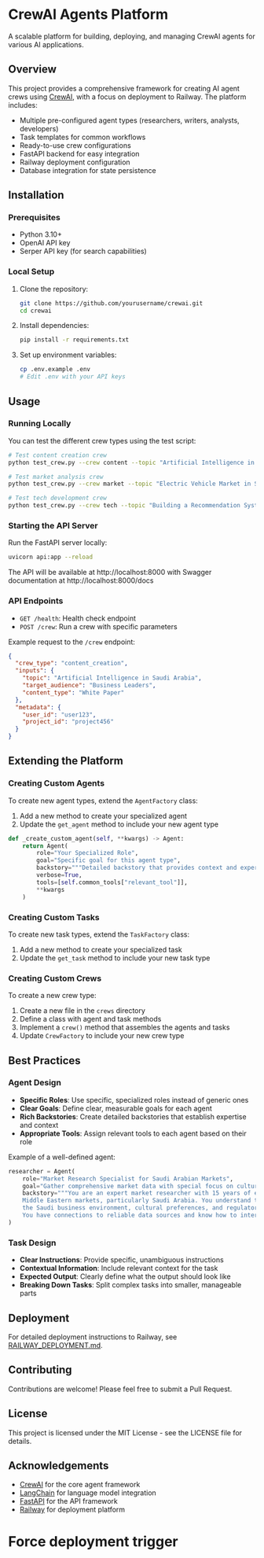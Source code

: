 # CrewAI Agents Platform

A scalable platform for building, deploying, and managing CrewAI agents for various AI applications.

## Overview

This project provides a comprehensive framework for creating AI agent crews using [CrewAI](https://github.com/crewai/crewai), with a focus on deployment to Railway. The platform includes:

- Multiple pre-configured agent types (researchers, writers, analysts, developers)
- Task templates for common workflows
- Ready-to-use crew configurations
- FastAPI backend for easy integration
- Railway deployment configuration
- Database integration for state persistence

## Installation

### Prerequisites

- Python 3.10+
- OpenAI API key
- Serper API key (for search capabilities)

### Local Setup

1. Clone the repository:
   ```bash
   git clone https://github.com/yourusername/crewai.git
   cd crewai
   ```

2. Install dependencies:
   ```bash
   pip install -r requirements.txt
   ```

3. Set up environment variables:
   ```bash
   cp .env.example .env
   # Edit .env with your API keys
   ```

## Usage

### Running Locally

You can test the different crew types using the test script:

```bash
# Test content creation crew
python test_crew.py --crew content --topic "Artificial Intelligence in Healthcare" --save ai_healthcare.txt

# Test market analysis crew
python test_crew.py --crew market --topic "Electric Vehicle Market in Saudi Arabia" --save ev_market.txt

# Test tech development crew
python test_crew.py --crew tech --topic "Building a Recommendation System" --save recommendation_system.txt
```

### Starting the API Server

Run the FastAPI server locally:

```bash
uvicorn api:app --reload
```

The API will be available at http://localhost:8000 with Swagger documentation at http://localhost:8000/docs

### API Endpoints

- `GET /health`: Health check endpoint
- `POST /crew`: Run a crew with specific parameters

Example request to the `/crew` endpoint:

```json
{
  "crew_type": "content_creation",
  "inputs": {
    "topic": "Artificial Intelligence in Saudi Arabia",
    "target_audience": "Business Leaders",
    "content_type": "White Paper"
  },
  "metadata": {
    "user_id": "user123",
    "project_id": "project456"
  }
}
```

## Extending the Platform

### Creating Custom Agents

To create new agent types, extend the `AgentFactory` class:

1. Add a new method to create your specialized agent
2. Update the `get_agent` method to include your new agent type

```python
def _create_custom_agent(self, **kwargs) -> Agent:
    return Agent(
        role="Your Specialized Role",
        goal="Specific goal for this agent type",
        backstory="""Detailed backstory that provides context and expertise""",
        verbose=True,
        tools=[self.common_tools["relevant_tool"]],
        **kwargs
    )
```

### Creating Custom Tasks

To create new task types, extend the `TaskFactory` class:

1. Add a new method to create your specialized task
2. Update the `get_task` method to include your new task type

### Creating Custom Crews

To create a new crew type:

1. Create a new file in the `crews` directory
2. Define a class with agent and task methods
3. Implement a `crew()` method that assembles the agents and tasks
4. Update `CrewFactory` to include your new crew type

## Best Practices

### Agent Design

- **Specific Roles**: Use specific, specialized roles instead of generic ones
- **Clear Goals**: Define clear, measurable goals for each agent
- **Rich Backstories**: Create detailed backstories that establish expertise and context
- **Appropriate Tools**: Assign relevant tools to each agent based on their role

Example of a well-defined agent:

```python
researcher = Agent(
    role="Market Research Specialist for Saudi Arabian Markets",
    goal="Gather comprehensive market data with special focus on cultural and regional factors",
    backstory="""You are an expert market researcher with 15 years of experience in
    Middle Eastern markets, particularly Saudi Arabia. You understand the nuances of
    the Saudi business environment, cultural preferences, and regulatory landscape.
    You have connections to reliable data sources and know how to interpret regional trends."""
)
```

### Task Design

- **Clear Instructions**: Provide specific, unambiguous instructions
- **Contextual Information**: Include relevant context for the task
- **Expected Output**: Clearly define what the output should look like
- **Breaking Down Tasks**: Split complex tasks into smaller, manageable parts

## Deployment

For detailed deployment instructions to Railway, see [RAILWAY_DEPLOYMENT.md](RAILWAY_DEPLOYMENT.md).

## Contributing

Contributions are welcome! Please feel free to submit a Pull Request.

## License

This project is licensed under the MIT License - see the LICENSE file for details.

## Acknowledgements

- [CrewAI](https://github.com/crewai/crewai) for the core agent framework
- [LangChain](https://github.com/langchain-ai/langchain) for language model integration
- [FastAPI](https://fastapi.tiangolo.com/) for the API framework
- [Railway](https://railway.app/) for deployment platform
# Force deployment trigger
